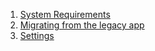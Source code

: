 1. [System Requirements](System-Requirements)
2. [Migrating from the legacy app](Legacy-Migration)
3. [Settings](Administrative-Settings)